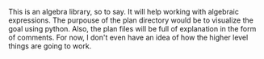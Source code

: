 This is an algebra library, so to say. It will help working with algebraic expressions.
The purpouse of the plan directory would be to visualize the goal using python.
Also, the plan files will be full of explanation in the form of comments.
For now, I don't even have an idea of how the higher level things are going to work.